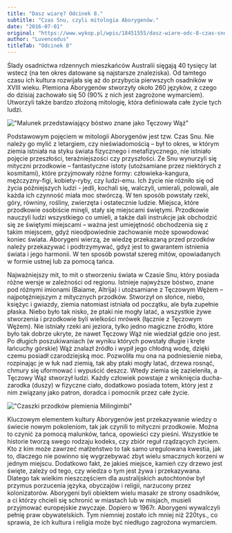 ```yaml
---
title: "Dasz wiarę? Odcinek 8."
subtitle: "Czas Snu, czyli mitologia Aborygenów."
date: "2016-07-01"
original: "https://www.wykop.pl/wpis/18451555/dasz-wiare-odc-8-czas-snu-czyli-mitologia-aborygen/"
author: "Luvencedus"
titleTab: "Odcinek 8"
---
```


Ślady osadnictwa rdzennych mieszkańców Australii sięgają 40 tysięcy lat wstecz (na ten okres datowane są najstarsze znaleziska). Od tamtego czasu ich kultura rozwijała się aż do przybycia pierwszych osadników w XVIII wieku. Plemiona Aborygenów stworzyły około 260 języków, z czego do dzisiaj zachowało się 50 (90% z nich jest zagrożone wymarciem). Utworzyli także bardzo złożoną mitologię, która definiowała całe życie tych ludzi.

!["Malunek przedstawiający bóstwo znane jako Tęczowy Wąż"](../odc8/rainbow_serpent.jpg "Malunek przedstawiający bóstwo znane jako Tęczowy Wąż")

Podstawowym pojęciem w mitologii Aborygenów jest tzw. Czas Snu. Nie należy go mylić z letargiem, czy nieświadomością – był to okres, w którym ziemia istniała na styku świata fizycznego i metafizycznego, nie istniało pojęcie przeszłości, teraźniejszości czy przyszłości. Ze Snu wynurzyli się mityczni przodkowie – fantastyczne istoty (utożsamiane przez niektórych z kosmitami), które przyjmowały różne formy: człowieka-kangura, mężczyzny-figi, kobiety-ryby, czy ludzi-emu. Ich życie nie różniło się od życia późniejszych ludzi - jedli, kochali się, walczyli, umierali, polowali, ale każda ich czynność miała moc stwórczą. W ten sposób powstały rzeki, góry, równiny, rośliny, zwierzęta i ostatecznie ludzie. Miejsca, które przodkowie osobiście minęli, stały się miejscami świętymi. Przodkowie nauczyli ludzi wszystkiego co umieli, a także dali instrukcje jak obchodzić się ze świętymi miejscami – ważna jest umiejętność obchodzenia się z takim miejscem, gdyż nieodpowiednie zachowanie może spowodować koniec świata. Aborygeni wierzą, że wiedzę przekazaną przed przodków należy przekazywać i podtrzymywać, gdyż jest to gwarantem istnienia świata i jego harmonii. W ten sposób powstał szereg mitów, opowiadanych w formie ustnej lub za pomocą tańca.

Najważniejszy mit, to mit o stworzeniu świata w Czasie Snu, który posiada różne wersje w zależności od regionu. Istnieje najwyższe bóstwo, znane pod różnymi imionami (Baiame, Altrija) i utożsamiane z Tęczowym Wężem – najpotężniejszym z mitycznych przodków. Stworzył on słońce, niebo, księżyc i gwiazdy, ziemia natomiast istniała od początku, ale była zupełnie płaska. Niebo było tak nisko, że ptaki nie mogły latać, a wszystkie żywe stworzenia i przodkowie byli wielkości mrówek (łącznie z Tęczowym Wężem). Nie istniały rzeki ani jeziora, tylko jedno magiczne źródło, które było tak dobrze ukryte, że nawet Tęczowy Wąż nie wiedział gdzie ono jest. Po długich poszukiwaniach (w wyniku których powstały długie i kręte łańcuchy górskie) Wąż znalazł źródło i wypił jego chłodną wodę, dzięki czemu posiadł czarodziejską moc. Pozwoliła mu ona na podniesienie nieba, rozpinając je w łuk nad ziemią, tak aby ptaki mogły latać, drzewa rosnąć, chmury się uformować i wypuścić deszcz. Wtedy ziemia się zazieleniła, a Tęczowy Wąż stworzył ludzi. Każdy człowiek powstaje z wniknięcia ducha-zarodka (duszy) w fizyczne ciało, dodatkowo posiada totem, który jest z nim związany jako patron, doradca i pomocnik przez całe życie.

!["Czaszki przodków plemienia Milingimbi"](../odc8/ancestors_skulls.jpg "Czaszki przodków plemienia Milingimbi")

Kluczowym elementem kultury Aborygenów jest przekazywanie wiedzy o świecie nowym pokoleniom, tak jak czynili to mityczni przodkowie. Można to czynić za pomocą malunków, tańca, opowieści czy pieśni. Wszystkie te historie tworzą swego rodzaju kodeks, czy zbiór reguł rządzących życiem. Kto z kim może zawrzeć małżeństwo to tak samo uregulowana kwestia, jak to, dlaczego nie powinno się wygrzebywać zbyt wielu smacznych korzeni w jednym miejscu. Dodatkowo fakt, że jakieś miejsce, kamień czy drzewo jest święte, zależy od tego, czy wiedza o tym jest żywa i przekazywana. Dlatego tak wielkim nieszczęściem dla australijskich autochtonów był przymus porzucenia języka, obyczajów i religii, narzucony przez kolonizatorów. Aborygeni byli obiektem wielu masakr ze strony osadników, a ci którzy chcieli się schronić w miastach lub w misjach, musieli przyjmować europejskie zwyczaje. Dopiero w 1967r. Aborygeni wywalczyli pełnię praw obywatelskich. Tym niemniej zostało ich mniej niż 220tys., co sprawia, że ich kultura i religia może być niedługo zagrożona wymarciem.